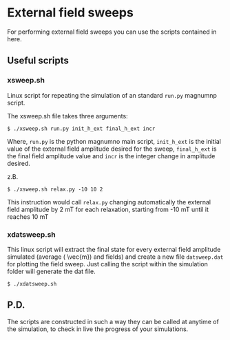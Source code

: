 # External field sweeps 

For performing external field sweeps you can use the scripts contained in here.

## Useful scripts

### xsweep.sh

Linux script for repeating the simulation of an standard `run.py` magnumnp script. 

The xsweep.sh file takes three arguments: 

`$ ./xsweep.sh run.py init_h_ext final_h_ext incr`

Where, `run.py` is the python magnumno main script, `init_h_ext` is the initial value of the external field amplitude desired for the sweep, `final_h_ext` is the final field amplitude value and `incr` is the integer change in amplitude desired.

z.B.

`$ ./xsweep.sh relax.py -10 10 2` 

This instruction would call `relax.py` changing automatically the external field amplitude by 2 mT for each relaxation, starting from -10 mT until it reaches 10 mT

### xdatsweep.sh

This linux script will extract the final state for every external field amplitude simulated (average \( \vec{m}\) and fields) and create a new file `datsweep.dat` for plotting the field sweep. Just calling the script within the simulation folder will generate the dat file.

`$ ./xdatsweep.sh`

## P.D. 

The scripts are constructed in such a way they can be called at anytime of the simulation, to check in live the progress of your simulations.
